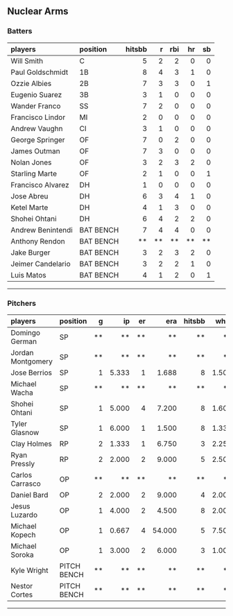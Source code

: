 ## Nuclear Arms

### Batters

 
|players           |position  | hitsbb|  r| rbi| hr| sb| 
|:-----------------|:---------|------:|--:|---:|--:|--:| 
|Will Smith        |C         |      5|  2|   2|  0|  0| 
|Paul Goldschmidt  |1B        |      8|  4|   3|  1|  0| 
|Ozzie Albies      |2B        |      7|  3|   3|  0|  1| 
|Eugenio Suarez    |3B        |      3|  1|   0|  0|  0| 
|Wander Franco     |SS        |      7|  2|   0|  0|  0| 
|Francisco Lindor  |MI        |      2|  0|   0|  0|  0| 
|Andrew Vaughn     |CI        |      3|  1|   0|  0|  0| 
|George Springer   |OF        |      7|  0|   2|  0|  0| 
|James Outman      |OF        |      7|  3|   0|  0|  0| 
|Nolan Jones       |OF        |      3|  2|   3|  2|  0| 
|Starling Marte    |OF        |      2|  1|   0|  0|  1| 
|Francisco Alvarez |DH        |      1|  0|   0|  0|  0| 
|Jose Abreu        |DH        |      6|  3|   4|  1|  0| 
|Ketel Marte       |DH        |      4|  1|   3|  0|  0| 
|Shohei Ohtani     |DH        |      6|  4|   2|  2|  0| 
|Andrew Benintendi |BAT BENCH |      7|  4|   4|  0|  0| 
|Anthony Rendon    |BAT BENCH |     **| **|  **| **| **| 
|Jake Burger       |BAT BENCH |      3|  2|   3|  2|  0| 
|Jeimer Candelario |BAT BENCH |      3|  2|   2|  1|  0| 
|Luis Matos        |BAT BENCH |      4|  1|   2|  0|  1| 


* * *

### Pitchers

 
|players           |position    |  g|    ip| er|    era| hitsbb|  whip| so|  w| sv| 
|:-----------------|:-----------|--:|-----:|--:|------:|------:|-----:|--:|--:|--:| 
|Domingo German    |SP          | **|    **| **|     **|     **|    **| **| **| **| 
|Jordan Montgomery |SP          | **|    **| **|     **|     **|    **| **| **| **| 
|Jose Berrios      |SP          |  1| 5.333|  1|  1.688|      8| 1.500|  4|  0|  0| 
|Michael Wacha     |SP          | **|    **| **|     **|     **|    **| **| **| **| 
|Shohei Ohtani     |SP          |  1| 5.000|  4|  7.200|      8| 1.600|  7|  0|  0| 
|Tyler Glasnow     |SP          |  1| 6.000|  1|  1.500|      8| 1.333|  7|  1|  0| 
|Clay Holmes       |RP          |  2| 1.333|  1|  6.750|      3| 2.250|  0|  0|  1| 
|Ryan Pressly      |RP          |  2| 2.000|  2|  9.000|      5| 2.500|  4|  0|  1| 
|Carlos Carrasco   |OP          | **|    **| **|     **|     **|    **| **| **| **| 
|Daniel Bard       |OP          |  2| 2.000|  2|  9.000|      4| 2.000|  2|  0|  0| 
|Jesus Luzardo     |OP          |  1| 4.000|  2|  4.500|      8| 2.000|  2|  0|  0| 
|Michael Kopech    |OP          |  1| 0.667|  4| 54.000|      5| 7.500|  0|  0|  0| 
|Michael Soroka    |OP          |  1| 3.000|  2|  6.000|      3| 1.000|  3|  0|  0| 
|Kyle Wright       |PITCH BENCH | **|    **| **|     **|     **|    **| **| **| **| 
|Nestor Cortes     |PITCH BENCH | **|    **| **|     **|     **|    **| **| **| **| 


* * *


